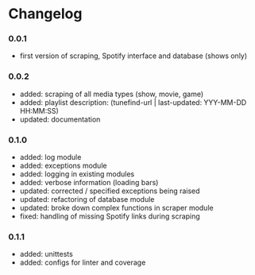 # Changelog

### 0.0.1
- first version of scraping, Spotify interface and database (shows only)

### 0.0.2
- added: scraping of all media types (show, movie, game)
- added: playlist description: (tunefind-url | last-updated: YYY-MM-DD HH:MM:SS)
- updated: documentation

### 0.1.0
- added: log module
- added: exceptions module
- added: logging in existing modules
- added: verbose information (loading bars)
- updated: corrected / specified exceptions being raised
- updated: refactoring of database module
- updated: broke down complex functions in scraper module
- fixed: handling of missing Spotify links during scraping

### 0.1.1
- added: unittests
- added: configs for linter and coverage
